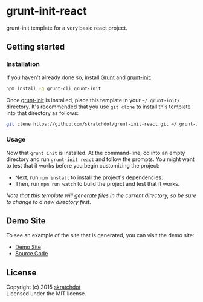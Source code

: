# grunt-init-react

grunt-init template for a very basic react project.


## Getting started

### Installation

If you haven't already done so, install
[Grunt](https://github.com/gruntjs/grunt) and
[grunt-init](https://github.com/gruntjs/grunt-init):

``` bash
npm install -g grunt-cli grunt-init
```

Once [grunt-init](https://github.com/gruntjs/grunt-init) is installed, place
this template in your `~/.grunt-init/` directory. It's recommended that you
use `git clone` to install this template into that directory as follows:

``` bash
git clone https://github.com/skratchdot/grunt-init-react.git ~/.grunt-init/react
```


### Usage

Now that `grunt init` is installed. At the command-line, cd into an empty
directory and run `grunt-init react` and follow the prompts. You might want to
test that it works before you begin customizing the project:

* Next, run `npm install` to install the project's dependencies.
* Then, run `npm run watch` to build the project and test that it works.

_Note that this template will generate files in the current directory, so be
sure to change to a new directory first._


## Demo Site

To see an example of the site that is generated, you can visit the demo site:

- [Demo Site](http://projects.skratchdot.com/grunt-init-react/)
- [Source Code](https://github.com/skratchdot/grunt-init-react/)


## License

Copyright (c) 2015 [skratchdot](http://skratchdot.com/)  
Licensed under the MIT license.
